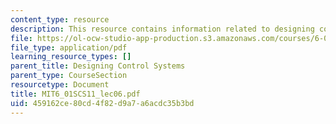 ```yaml
---
content_type: resource
description: This resource contains information related to designing control systems.
file: https://ol-ocw-studio-app-production.s3.amazonaws.com/courses/6-01sc-introduction-to-electrical-engineering-and-computer-science-i-spring-2011/459162ce80cd4f82d9a7a6acdc35b3bd_MIT6_01SCS11_lec06.pdf
file_type: application/pdf
learning_resource_types: []
parent_title: Designing Control Systems
parent_type: CourseSection
resourcetype: Document
title: MIT6_01SCS11_lec06.pdf
uid: 459162ce-80cd-4f82-d9a7-a6acdc35b3bd
---
```

